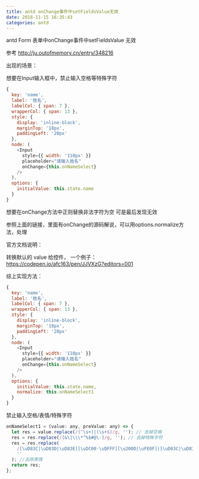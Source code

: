 ```yaml
---
title: antd onChange事件中setFieldsValue无效
date: 2018-11-15 16:35:43
categories: antd
---
```


antd Form 表单中onChange事件中setFieldsValue 无效

参考 http://ju.outofmemory.cn/entry/348216

出现的场景：

想要在Input输入框中，禁止输入空格等特殊字符

``` js
{
  key: 'name',
  label: '姓名',
  labelCol: { span: 7 },
  wrapperCol: { span: 13 },
  style: {
    display: 'inline-block',
    marginTop: '18px',
    paddingLeft: '20px'
  },
  node: (
    <Input
      style={{ width: '110px' }}
      placeholder="请输入姓名"
      onChange={this.onNameSelect}
    />
  ),
  options: {
    initialValue: this.state.name
  }
}
```

想要在onChange方法中正则替换非法字符为空
可是最后发现无效

参照上面的链接，里面有onChange的源码解说，可以用options.normalize方法，处理

官方文档说明： 

  转换默认的 value 给控件，
  一个例子： https://codepen.io/afc163/pen/JJVXzG?editors=001

综上实现方法：

``` js
{
  key: 'name',
  label: '姓名',
  labelCol: { span: 7 },
  wrapperCol: { span: 13 },
  style: {
    display: 'inline-block',
    marginTop: '18px',
    paddingLeft: '20px'
  },
  node: (
    <Input
      style={{ width: '110px' }}
      placeholder="请输入姓名"
      onChange={this.onNameSelect}
    />
  ),
  options: {
    initialValue: this.state.name,
    normalize: this.onNameSelect1
  }
}
```

禁止输入空格/表情/特殊字符

``` js
onNameSelect1 = (value: any, preValue: any) => {
  let res = value.replace(/(^\s+)|(\s+$)/g, ''); // 去掉空格
  res = res.replace(/[&\|\\\*^%$#@\-]/g, ''); // 去掉特殊字符
  res = res.replace(
    /[\uD83C|\uD83D|\uD83E][\uDC00-\uDFFF][\u200D|\uFE0F]|[\uD83C|\uD83D|\uD83E][\uDC00-\uDFFF]|[0-9|*|#]\uFE0F\u20E3|[0-9|#]\u20E3|[\u203C-\u3299]\uFE0F\u200D|[\u203C-\u3299]\uFE0F|[\u2122-\u2B55]|\u303D|[\A9|\AE]\u3030|\uA9|\uAE|\u3030/gi,
    ''
  ); //去除表情
  return res;
};

```

